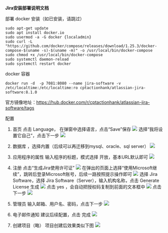 
**Jira安装部署说明文档**

部署
docker 安装（如已安装，请跳过）
```
sudo apt-get update
sudo apt install docker.io
sudo usermod -a -G docker {localadmin}
sudo curl -L "https://github.com/docker/compose/releases/download/1.25.3/docker-compose-$(uname -s)-$(uname -m)" -o /usr/local/bin/docker-compose
sudo chmod +x /usr/local/bin/docker-compose
sudo systemctl daemon-reload
sudo systemctl restart docker 
```

docker 容器
```
docker run -d  -p 7081:8080 --name jira-software -v /etc/localtime:/etc/localtime:ro cptactionhank/atlassian-jira-software:8.1.0 
```
官方镜像地址：https://hub.docker.com/r/cptactionhank/atlassian-jira-software/tags

配置
1. 首页
点击 Language， 在弹窗中选择语言，点击“Save”保存
![](images/jira-language.png)
选择“我将设置它自己”，点击下一步
![](images/jira-config-init.png)

2. 数据库 ，选择内置（后续可以再迁移到mysql、oracle、sql server）
![](images/jira-config-db.png)

3. 应用程序的属性
输入程序的标题，模式选择 开放，基本URL默认即可
![](images/.png)

4. 注册
点击“生成Jira使用许可证”
![](images/jira-config-lisence.png)
在弹出的页面上选择“使用Microsoft继续”，跳转后登录Microsoft账号，后续一路按照提示操作即可
![](images/jira-config-lisence2.png)
选择 Jira Software，选择 Jira Software（Server），输入机构名称，点击 Generate License 生成
![](images/jira-config-lisence3.png)
点击 yes ，会自动把授权码复制到前面的文本框中
![](images/jira-config-lisence4.png)
点击 下一步
![](images/jira-config-lisence5.png)

5. 管理员
输入邮箱、用户名、密码，点击下一步
![](images/jira-config-admin.png)

6. 电子邮件通知
建议后续配置，点击 完成
![](images/jira-config-email.png)

7. 创建项目（略）
项目创建后效果类似下图
![](images/jira-result.png)
